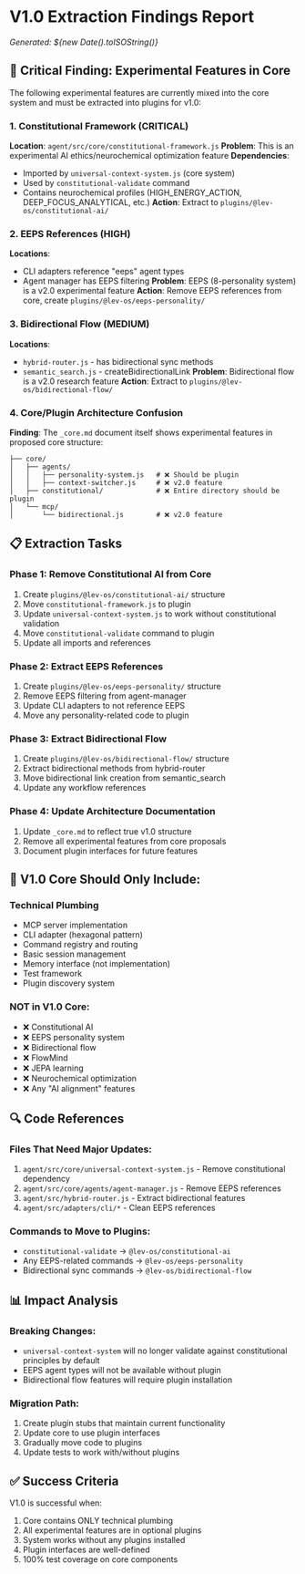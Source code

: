 # V1.0 Extraction Findings Report

_Generated: ${new Date().toISOString()}_

## 🚨 Critical Finding: Experimental Features in Core

The following experimental features are currently mixed into the core system and must be extracted into plugins for v1.0:

### 1. Constitutional Framework (CRITICAL)

**Location**: `agent/src/core/constitutional-framework.js`
**Problem**: This is an experimental AI ethics/neurochemical optimization feature
**Dependencies**:

- Imported by `universal-context-system.js` (core system)
- Used by `constitutional-validate` command
- Contains neurochemical profiles (HIGH_ENERGY_ACTION, DEEP_FOCUS_ANALYTICAL, etc.)
  **Action**: Extract to `plugins/@lev-os/constitutional-ai/`

### 2. EEPS References (HIGH)

**Locations**:

- CLI adapters reference "eeps" agent types
- Agent manager has EEPS filtering
  **Problem**: EEPS (8-personality system) is a v2.0 experimental feature
  **Action**: Remove EEPS references from core, create `plugins/@lev-os/eeps-personality/`

### 3. Bidirectional Flow (MEDIUM)

**Locations**:

- `hybrid-router.js` - has bidirectional sync methods
- `semantic_search.js` - createBidirectionalLink
  **Problem**: Bidirectional flow is a v2.0 research feature
  **Action**: Extract to `plugins/@lev-os/bidirectional-flow/`

### 4. Core/Plugin Architecture Confusion

**Finding**: The `_core.md` document itself shows experimental features in proposed core structure:

```
├── core/
│   ├── agents/
│   │   ├── personality-system.js   # ❌ Should be plugin
│   │   ├── context-switcher.js     # ❌ v2.0 feature
│   ├── constitutional/             # ❌ Entire directory should be plugin
│   └── mcp/
│       └── bidirectional.js        # ❌ v2.0 feature
```

## 📋 Extraction Tasks

### Phase 1: Remove Constitutional AI from Core

1. Create `plugins/@lev-os/constitutional-ai/` structure
2. Move `constitutional-framework.js` to plugin
3. Update `universal-context-system.js` to work without constitutional validation
4. Move `constitutional-validate` command to plugin
5. Update all imports and references

### Phase 2: Extract EEPS References

1. Create `plugins/@lev-os/eeps-personality/` structure
2. Remove EEPS filtering from agent-manager
3. Update CLI adapters to not reference EEPS
4. Move any personality-related code to plugin

### Phase 3: Extract Bidirectional Flow

1. Create `plugins/@lev-os/bidirectional-flow/` structure
2. Extract bidirectional methods from hybrid-router
3. Move bidirectional link creation from semantic_search
4. Update any workflow references

### Phase 4: Update Architecture Documentation

1. Update `_core.md` to reflect true v1.0 structure
2. Remove all experimental features from core proposals
3. Document plugin interfaces for future features

## 🎯 V1.0 Core Should Only Include:

### Technical Plumbing

- MCP server implementation
- CLI adapter (hexagonal pattern)
- Command registry and routing
- Basic session management
- Memory interface (not implementation)
- Test framework
- Plugin discovery system

### NOT in V1.0 Core:

- ❌ Constitutional AI
- ❌ EEPS personality system
- ❌ Bidirectional flow
- ❌ FlowMind
- ❌ JEPA learning
- ❌ Neurochemical optimization
- ❌ Any "AI alignment" features

## 🔍 Code References

### Files That Need Major Updates:

1. `agent/src/core/universal-context-system.js` - Remove constitutional dependency
2. `agent/src/core/agents/agent-manager.js` - Remove EEPS references
3. `agent/src/hybrid-router.js` - Extract bidirectional features
4. `agent/src/adapters/cli/*` - Clean EEPS references

### Commands to Move to Plugins:

- `constitutional-validate` → `@lev-os/constitutional-ai`
- Any EEPS-related commands → `@lev-os/eeps-personality`
- Bidirectional sync commands → `@lev-os/bidirectional-flow`

## 📊 Impact Analysis

### Breaking Changes:

- `universal-context-system` will no longer validate against constitutional principles by default
- EEPS agent types will not be available without plugin
- Bidirectional flow features will require plugin installation

### Migration Path:

1. Create plugin stubs that maintain current functionality
2. Update core to use plugin interfaces
3. Gradually move code to plugins
4. Update tests to work with/without plugins

## ✅ Success Criteria

V1.0 is successful when:

1. Core contains ONLY technical plumbing
2. All experimental features are in optional plugins
3. System works without any plugins installed
4. Plugin interfaces are well-defined
5. 100% test coverage on core components
